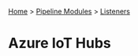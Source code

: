 [Home](../../Index.md) > [Pipeline Modules](../Index.md) > [Listeners](../Listener.md)

# Azure IoT Hubs

